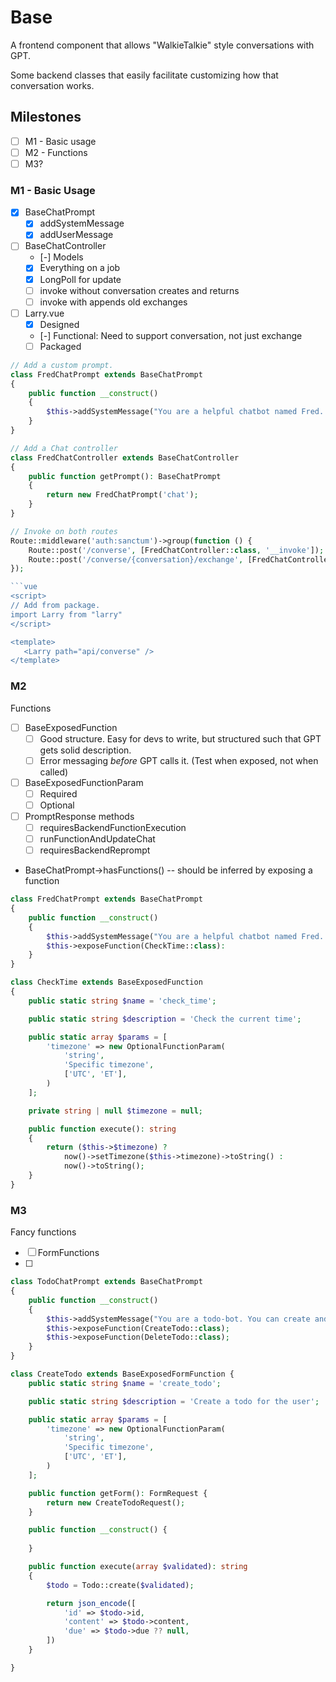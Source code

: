 # Base

A frontend component that allows "WalkieTalkie" style conversations with GPT.

Some backend classes that easily facilitate customizing how that conversation works.

## Milestones
- [ ] M1 - Basic usage
- [ ] M2 - Functions
- [ ] M3?

### M1 - Basic Usage

- [X] BaseChatPrompt
  - [X] addSystemMessage
  - [X] addUserMessage
- [ ] BaseChatController
  - [-] Models
  - [X] Everything on a job
  - [X] LongPoll for update
  - [ ] invoke without conversation creates and returns
  - [ ] invoke with appends old exchanges
- [ ] Larry.vue
  - [X] Designed
  - [-] Functional: Need to support conversation, not just exchange
  - [ ] Packaged

```php
// Add a custom prompt.
class FredChatPrompt extends BaseChatPrompt
{
    public function __construct()
    {
        $this->addSystemMessage("You are a helpful chatbot named Fred. Answer questions normally, but the first sentence of any response should subtly remind the user that *your name is Fred*.");
    }
}

// Add a Chat controller
class FredChatController extends BaseChatController
{
    public function getPrompt(): BaseChatPrompt
    {
        return new FredChatPrompt('chat');
    }
}

// Invoke on both routes
Route::middleware('auth:sanctum')->group(function () {
    Route::post('/converse', [FredChatController::class, '__invoke']);
    Route::post('/converse/{conversation}/exchange', [FredChatController::class, '__invoke']);
});

```vue
<script>
// Add from package.
import Larry from "larry"
</script>

<template>
   <Larry path="api/converse" />
</template>
```

<!-- ----------------------------------------------------------------------- -->

### M2
Functions
- [ ] BaseExposedFunction
  - [ ] Good structure. Easy for devs to write, but structured such that GPT gets solid description.
  - [ ] Error messaging *before* GPT calls it. (Test when exposed, not when called)
- [ ] BaseExposedFunctionParam
  - [ ] Required
  - [ ] Optional
- [ ] PromptResponse methods 
  - [ ] requiresBackendFunctionExecution
  - [ ] runFunctionAndUpdateChat
  - [ ] requiresBackendReprompt
- BaseChatPrompt->hasFunctions() -- should be inferred by exposing a function

```php
class FredChatPrompt extends BaseChatPrompt
{
    public function __construct()
    {
        $this->addSystemMessage("You are a helpful chatbot named Fred. Answer questions normally, but the first sentence of any response should subtly remind the user that *your name is Fred*.");
        $this->exposeFunction(CheckTime::class):
    }
}

class CheckTime extends BaseExposedFunction
{
    public static string $name = 'check_time';

    public static string $description = 'Check the current time';

    public static array $params = [       
        'timezone' => new OptionalFunctionParam(
            'string',
            'Specific timezone',
            ['UTC', 'ET'],
        )
    ];

    private string | null $timezone = null;

    public function execute(): string
    {
        return ($this->$timezone) ?
            now()->setTimezone($this->timezone)->toString() :
            now()->toString();
    }
}
```

### M3
Fancy functions
- [ ] FormFunctions
- [ ] 

```php
class TodoChatPrompt extends BaseChatPrompt
{
    public function __construct()
    {
        $this->addSystemMessage("You are a todo-bot. You can create and delete todos for an end user. Todos are visible to end user as soon as you create them, and disappear as soon as you delete them.");
        $this->exposeFunction(CreateTodo::class);
        $this->exposeFunction(DeleteTodo::class);
    }
}

class CreateTodo extends BaseExposedFormFunction {
    public static string $name = 'create_todo';

    public static string $description = 'Create a todo for the user';

    public static array $params = [       
        'timezone' => new OptionalFunctionParam(
            'string',
            'Specific timezone',
            ['UTC', 'ET'],
        )
    ];

    public function getForm(): FormRequest {
        return new CreateTodoRequest();
    }

    public function __construct() {
        
    }

    public function execute(array $validated): string
    {
        $todo = Todo::create($validated);

        return json_encode([
            'id' => $todo->id,
            'content' => $todo->content,
            'due' => $todo->due ?? null,
        ])
    }

}
```
